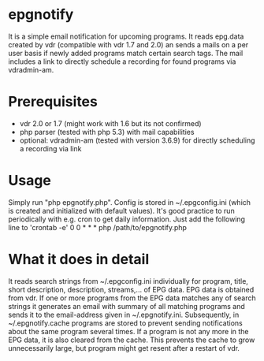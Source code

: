 epgnotify
=========
It is a simple email notification for upcoming programs. It reads epg.data created by vdr (compatible with vdr 1.7 and 2.0) an sends a mails on a per user basis if newly added programs match certain search tags. The mail includes a link to directly schedule a recording for found programs via vdradmin-am.

Prerequisites
=============
* vdr 2.0 or 1.7 (might work with 1.6 but its not confirmed)
* php parser (tested with php 5.3) with mail capabilities
* optional: vdradmin-am (tested with version 3.6.9) for directly scheduling a recording via link

Usage
=====
Simply run "php epgnotify.php". Config is stored in ~/.epgconfig.ini (which is created and initialized with default values).
It's good practice to run periodically with e.g. cron to get daily information. Just add the following line to 'crontab -e'
0 0 * * * php /path/to/epgnotify.php

What it does in detail
======================
It reads search strings from ~/.epgconfig.ini individually for program, title, short description, description, streams,... of EPG data. EPG data is obtained from vdr. If one or more programs from the EPG data matches any of search strings it generates an email with summary of all matching programs and sends it to the email-address given in ~/.epgnotify.ini.
Subsequently, in ~/.epgnotify.cache programs are stored to prevent sending notifications about the same program several times.
If a program is not any more in the EPG data, it is also cleared from the cache. This prevents the cache to grow unnecessarily large, but program might get resent after a restart of vdr.
